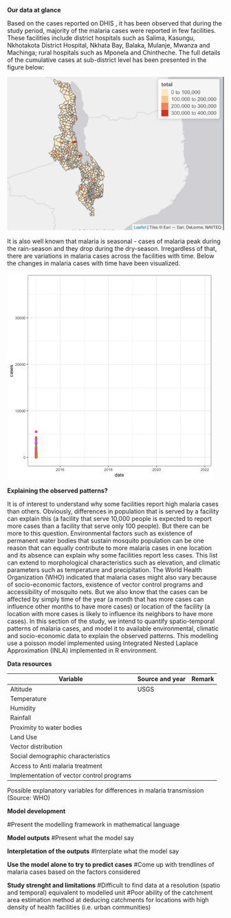 **Our data at glance**

Based on the cases reported on DHIS , it has been observed that during the study period, majority of the malaria cases were reported in few facilities. These facilities include district hospitals such as Salima, Kasungu, Nkhotakota District Hospital, Nkhata Bay, Balaka, Mulanje, Mwanza and Machinga; rural hospitals such as Mponela and Chintheche. The full details of the cumulative cases at sub-district level has been presented in the figure below:

![Cumulative malaria cases during the study period](graphics/totalcases.png)

It is also well known that malaria is seasonal - cases of malaria peak during the rain-season and they drop during the dry-season. Irregardless of that, there are variations in malaria cases across the facilities with time. Below the changes in malaria cases with time have been visualized.

![](graphics/cases_time.gif)

**Explaining the observed patterns?**

It is of interest to understand why some facilities report high malaria cases than others. Obviously, differences in population that is served by a facility can explain this (a facility that serve 10,000 people is expected to report more cases than a facility that serve only 100 people). But there can be more to this question. Environmental factors such as existence of permanent water bodies that sustain mosquito population can be one reason that can equally contribute to more malaria cases in one location and its absence can explain why some facilities report less cases. This list can extend to morphological characteristics such as elevation, and climatic parameters such as temperature and precipitation. The World Health Organization (WHO) indicated that malaria cases might also vary because of socio-economic factors, existence of vector control programs and accessibility of mosquito nets. But we also know that the cases can be affected by simply time of the year (a month that has more cases can influence other months to have more cases) or location of the facility (a location with more cases is likely to influence its neighbors to have more cases). In this section of the study, we intend to quantify spatio-temporal patterns of malaria cases, and model it to available environmental, climatic and socio-economic data to explain the observed patterns. This modelling use a poisson model implemented using Integrated Nested Laplace Approximation (INLA) implemented in R environment.

**Data resources**

| Variable                                  | Source and year | Remark |
|-------------------------------------------|-----------------|--------|
| Altitude                                  | USGS            |        |
| Temperature                               |                 |        |
| Humidity                                  |                 |        |
| Rainfall                                  |                 |        |
| Proximity to water bodies                 |                 |        |
| Land Use                                  |                 |        |
| Vector distribution                       |                 |        |
| Social demographic characteristics        |                 |        |
| Access to Anti malaria treatment          |                 |        |
| Implementation of vector control programs |                 |        |

Possible explanatory variables for differences in malaria transmission (Source: WHO)

**Model development**

#Present the modelling framework in mathematical language


**Model outputs**
#Present what the model say

**Interpletation of the outputs**
#Interplate what the model say

**Use the model alone to try to predict cases**
#Come up with trendlines of malaria cases based on the factors considered

**Study strenght and limitations**
#Difficult to find data at a resolution (spatio and temporal) equivalent to modelled unit
#Poor ability of the catchment area estimation method at deducing catchments for locations with high density of health facilities (i.e. urban communities)


